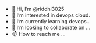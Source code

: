 - 👋 Hi, I’m @riddhi3025
- 👀 I’m interested in devops cloud.
- 🌱 I’m currently learning devops..
- 💞️ I’m looking to collaborate on ...
- 📫 How to reach me ...

<!---
riddhi3025/riddhi3025 is a ✨ special ✨ repository because its `README.md` (this file) appears on your GitHub profile.
You can click the Preview link to take a look at your changes.
--->
